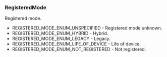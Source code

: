 ### RegisteredMode
Registered mode.

- REGISTERED_MODE_ENUM_UNSPECIFIED - Registered mode unknown.
- REGISTERED_MODE_ENUM_HYBRID - Hybrid.
- REGISTERED_MODE_ENUM_LEGACY - Legacy.
- REGISTERED_MODE_ENUM_LIFE_OF_DEVICE - Life of device.
- REGISTERED_MODE_ENUM_NOT_REGISTERED - Not registered.
